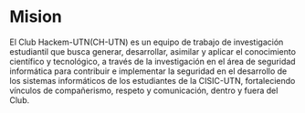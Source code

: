 # Mision

El Club Hackem-UTN(CH-UTN) es un equipo de trabajo de investigación estudiantil  que busca generar, desarrollar, asimilar y aplicar el conocimiento científico y tecnológico, a través de la investigación en el área de seguridad informática para contribuir e implementar la seguridad en el desarrollo de los sistemas informáticos de los estudiantes de la CISIC-UTN, fortaleciendo vínculos de compañerismo, respeto y comunicación, dentro y fuera del Club.
